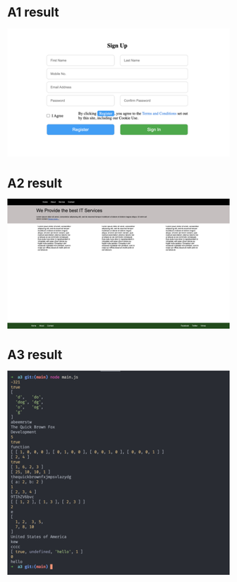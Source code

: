 # A1 result
![result for a1](./a1/result.png)
# A2 result
![result for a2](./a2/result.png)
# A3 result
![result for a3](./a3/result.png)
